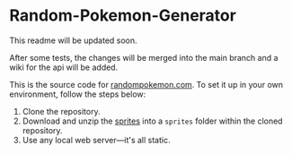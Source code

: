 # Random-Pokemon-Generator

This readme will be updated soon.

After some tests, the changes will be merged into the main branch and a wiki for the api will be added.


This is the source code for [randompokemon.com](https://randompokemon.com). To set it up in your own environment, follow the steps below:

1. Clone the repository.
2. Download and unzip the [sprites](https://randompokemon.com/sprites/sprites.zip) into a `sprites` folder within the cloned repository.
3. Use any local web server—it's all static.


